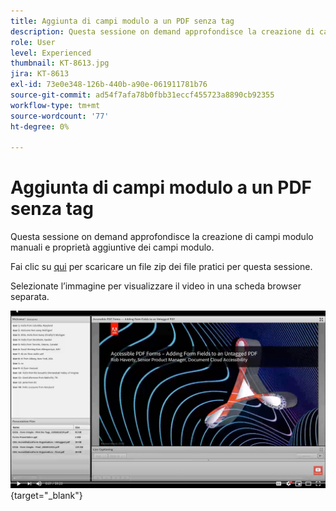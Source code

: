 ```yaml
---
title: Aggiunta di campi modulo a un PDF senza tag
description: Questa sessione on demand approfondisce la creazione di campi modulo manuali e proprietà aggiuntive dei campi modulo
role: User
level: Experienced
thumbnail: KT-8613.jpg
jira: KT-8613
exl-id: 73e0e348-126b-440b-a90e-061911781b76
source-git-commit: ad54f7afa78b0fbb31eccf455723a8890cb92355
workflow-type: tm+mt
source-wordcount: '77'
ht-degree: 0%

---
```


# Aggiunta di campi modulo a un PDF senza tag

Questa sessione on demand approfondisce la creazione di campi modulo manuali e proprietà aggiuntive dei campi modulo.

Fai clic su [qui](../assets/accessibilitysession6.zip) per scaricare un file zip dei file pratici per questa sessione.

Selezionate l’immagine per visualizzare il video in una scheda browser separata.

[![Video della sessione 6](../assets/Accessibilitysession6_YT.png)](https://youtu.be/xh4pJQiY0nw){target="_blank"}
